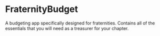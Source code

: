 # FraternityBudget
A budgeting app specifically designed for fraternities. Contains all of the essentials that you will need as a treasurer for your chapter.
